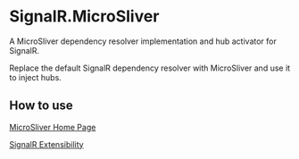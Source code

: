 # SignalR.MicroSliver 
A MicroSliver dependency resolver implementation and hub activator for SignalR.

Replace the default SignalR dependency resolver with MicroSliver and use it to inject hubs.

How to use
----------

[MicroSliver Home Page](http://microsliver.codeplex.com)

[SignalR Extensibility](https://github.com/SignalR/SignalR/wiki/Extensibility)
